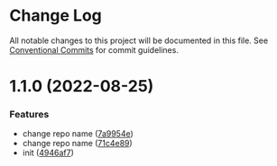 # Change Log

All notable changes to this project will be documented in this file. See [Conventional Commits](https://conventionalcommits.org) for commit guidelines.

# 1.1.0 (2022-08-25)

### Features

- change repo name ([7a9954e](https://github.com/Raymond-Mao/arale-ui/commit/7a9954e7a6988f6bb6b6320f5c4e2fe5f431adf7))
- change repo name ([71c4e89](https://github.com/Raymond-Mao/arale-ui/commit/71c4e89fa450eb9f120371434d4038c74361b3f9))
- init ([4946af7](https://github.com/Raymond-Mao/arale-ui/commit/4946af7af145f612ef480eedbec96398855c14cc))
